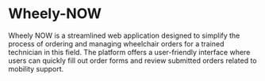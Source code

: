 # Wheely-NOW
Wheely NOW is a streamlined web application designed to simplify the process of ordering and managing wheelchair orders for a trained technician in this field. The platform offers a user-friendly interface where users can quickly fill out order forms and review submitted orders related to mobility support.

